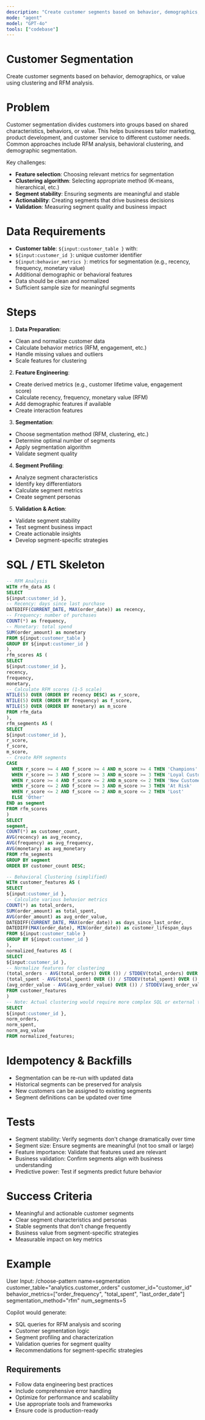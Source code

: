 ```yaml
---
description: "Create customer segments based on behavior, demographics, or value using clustering and RFM analysis."
mode: "agent"
model: "GPT-4o"
tools: ["codebase"]
---
```


# Customer Segmentation

Create customer segments based on behavior, demographics, or value using clustering and RFM analysis.

# Problem
Customer segmentation divides customers into groups based on shared characteristics, behaviors, or value. This helps businesses tailor marketing, product development, and customer service to different customer needs. Common approaches include RFM analysis, behavioral clustering, and demographic segmentation.

Key challenges:
- **Feature selection**: Choosing relevant metrics for segmentation
- **Clustering algorithm**: Selecting appropriate method (K-means, hierarchical, etc.)
- **Segment stability**: Ensuring segments are meaningful and stable
- **Actionability**: Creating segments that drive business decisions
- **Validation**: Measuring segment quality and business impact

# Data Requirements
- **Customer table**: `${input:customer_table }` with:
- `${input:customer_id }`: unique customer identifier
- `${input:behavior_metrics }`: metrics for segmentation (e.g., recency, frequency, monetary value)
- Additional demographic or behavioral features
- Data should be clean and normalized
- Sufficient sample size for meaningful segments

# Steps
1. **Data Preparation**:
- Clean and normalize customer data
- Calculate behavior metrics (RFM, engagement, etc.)
- Handle missing values and outliers
- Scale features for clustering

2. **Feature Engineering**:
- Create derived metrics (e.g., customer lifetime value, engagement score)
- Calculate recency, frequency, monetary value (RFM)
- Add demographic features if available
- Create interaction features

3. **Segmentation**:
- Choose segmentation method (RFM, clustering, etc.)
- Determine optimal number of segments
- Apply segmentation algorithm
- Validate segment quality

4. **Segment Profiling**:
- Analyze segment characteristics
- Identify key differentiators
- Calculate segment metrics
- Create segment personas

5. **Validation & Action**:
- Validate segment stability
- Test segment business impact
- Create actionable insights
- Develop segment-specific strategies

# SQL / ETL Skeleton
```sql
-- RFM Analysis
WITH rfm_data AS (
SELECT 
${input:customer_id },
-- Recency: days since last purchase
DATEDIFF(CURRENT_DATE, MAX(order_date)) as recency,
-- Frequency: number of purchases
COUNT(*) as frequency,
-- Monetary: total spend
SUM(order_amount) as monetary
FROM ${input:customer_table }
GROUP BY ${input:customer_id }
),
rfm_scores AS (
SELECT 
${input:customer_id },
recency,
frequency,
monetary,
-- Calculate RFM scores (1-5 scale)
NTILE(5) OVER (ORDER BY recency DESC) as r_score,
NTILE(5) OVER (ORDER BY frequency) as f_score,
NTILE(5) OVER (ORDER BY monetary) as m_score
FROM rfm_data
),
rfm_segments AS (
SELECT 
${input:customer_id },
r_score,
f_score,
m_score,
-- Create RFM segments
CASE 
  WHEN r_score >= 4 AND f_score >= 4 AND m_score >= 4 THEN 'Champions'
  WHEN r_score >= 3 AND f_score >= 3 AND m_score >= 3 THEN 'Loyal Customers'
  WHEN r_score >= 4 AND f_score <= 2 AND m_score <= 2 THEN 'New Customers'
  WHEN r_score <= 2 AND f_score >= 3 AND m_score >= 3 THEN 'At Risk'
  WHEN r_score <= 2 AND f_score <= 2 AND m_score <= 2 THEN 'Lost'
  ELSE 'Other'
END as segment
FROM rfm_scores
)
SELECT 
segment,
COUNT(*) as customer_count,
AVG(recency) as avg_recency,
AVG(frequency) as avg_frequency,
AVG(monetary) as avg_monetary
FROM rfm_segments
GROUP BY segment
ORDER BY customer_count DESC;

-- Behavioral Clustering (simplified)
WITH customer_features AS (
SELECT 
${input:customer_id },
-- Calculate various behavior metrics
COUNT(*) as total_orders,
SUM(order_amount) as total_spent,
AVG(order_amount) as avg_order_value,
DATEDIFF(CURRENT_DATE, MAX(order_date)) as days_since_last_order,
DATEDIFF(MAX(order_date), MIN(order_date)) as customer_lifespan_days
FROM ${input:customer_table }
GROUP BY ${input:customer_id }
),
normalized_features AS (
SELECT 
${input:customer_id },
-- Normalize features for clustering
(total_orders - AVG(total_orders) OVER ()) / STDDEV(total_orders) OVER () as norm_orders,
(total_spent - AVG(total_spent) OVER ()) / STDDEV(total_spent) OVER () as norm_spent,
(avg_order_value - AVG(avg_order_value) OVER ()) / STDDEV(avg_order_value) OVER () as norm_avg_value
FROM customer_features
)
-- Note: Actual clustering would require more complex SQL or external tools
SELECT 
${input:customer_id },
norm_orders,
norm_spent,
norm_avg_value
FROM normalized_features;
```

# Idempotency & Backfills
- Segmentation can be re-run with updated data
- Historical segments can be preserved for analysis
- New customers can be assigned to existing segments
- Segment definitions can be updated over time

# Tests
- Segment stability: Verify segments don't change dramatically over time
- Segment size: Ensure segments are meaningful (not too small or large)
- Feature importance: Validate that features used are relevant
- Business validation: Confirm segments align with business understanding
- Predictive power: Test if segments predict future behavior

# Success Criteria
- Meaningful and actionable customer segments
- Clear segment characteristics and personas
- Stable segments that don't change frequently
- Business value from segment-specific strategies
- Measurable impact on key metrics

# Example
User Input:
/choose-pattern name=segmentation
customer_table="analytics.customer_orders"
customer_id="customer_id"
behavior_metrics=["order_frequency", "total_spent", "last_order_date"]
segmentation_method="rfm"
num_segments=5

Copilot would generate:
- SQL queries for RFM analysis and scoring
- Customer segmentation logic
- Segment profiling and characterization
- Validation queries for segment quality
- Recommendations for segment-specific strategies


## Requirements
- Follow data engineering best practices
- Include comprehensive error handling
- Optimize for performance and scalability
- Use appropriate tools and frameworks
- Ensure code is production-ready
